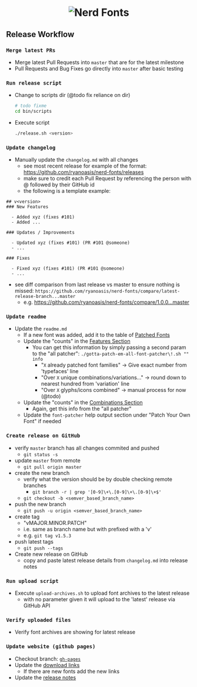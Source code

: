 <h1 align="center">
	<img src="https://raw.githubusercontent.com/ryanoasis/nerd-fonts/master/images/nerd-fonts-logo.png" alt="Nerd Fonts" />
</h1>

## Release Workflow

### `Merge latest PRs`
- Merge latest Pull Requests into `master` that are for the latest milestone
- Pull Requests and Bug Fixes go directly into `master` after basic testing

### `Run release script`
- Change to scripts dir (@todo fix reliance on dir)
  ```sh
  # todo fixme
  cd bin/scripts
  ```
- Execute script
  ```sh
  ./release.sh <version>
  ```

### `Update changelog`
- Manually update the `changelog.md` with all changes
  - see most recent release for example of the format: https://github.com/ryanoasis/nerd-fonts/releases
  - make sure to credit each Pull Request by referencing the person with @ followed by their GitHub id
  - the following is a template example:
```
## v<version>
### New Features

  - Added xyz (fixes #101)
  - Added ...

### Updates / Improvements

  - Updated xyz (fixes #101) (PR #101 @someone)
  - ...

### Fixes

  - Fixed xyz (fixes #101) (PR #101 @someone)
  - ...
```
- see diff comparison from last release vs master to ensure nothing is missed: `https://github.com/ryanoasis/nerd-fonts/compare/latest-release-branch...master`
  - e.g. https://github.com/ryanoasis/nerd-fonts/compare/1.0.0...master

### `Update readme`
- Update the `readme.md`
  - If a new font was added, add it to the table of [Patched Fonts][]
  * Update the "counts" in the [Features Section][]
    * You can get this information by simply passing a second param to the "all patcher": `./gotta-patch-em-all-font-patcher\!.sh "" info`
      * "`X` already patched font families" -> Give exact number from 'typefaces' line
      * "Over `X` unique combinations/variations..." -> round down to nearest hundred from 'variation' line
      * "Over `X` glyphs/icons combined" -> manual process for now (@todo)
  * Update the "counts" in the [Combinations Section][]
    * Again, get this info from the "all patcher"
  * Update the `font-patcher` help output section under "Patch Your Own Font" if needed

### `Create release on GitHub`
- verify `master` branch has all changes commited and pushed
  - `git status -s`
- update `master` from remote
  - `git pull origin master`
- create the new branch
  - verify what the version should be by double checking remote branches
    - `git branch -r | grep '[0-9]\+\.[0-9]\+\.[0-9]\+$'`
  - `git checkout -b <semver_based_branch_name>`
- push the new branch
  - `git push -u origin <semver_based_branch_name>`
- create tag
  - "vMAJOR.MINOR.PATCH"
  - i.e. same as branch name but with prefixed with a 'v'
  - e.g. `git tag v1.5.3`
- push latest tags
  - `git push --tags`
- Create new release on GitHub
  - copy and paste latest release details from `changelog.md` into release notes

### `Run upload script`
- Execute `upload-archives.sh` to upload font archives to the latest release
  - with no parameter given it will upload to the 'latest' release via GitHub API

### `Verify uploaded files`
- Verify font archives are showing for latest release

### `Update website (github pages)`
- Checkout branch: [`gh-pages`](https://github.com/ryanoasis/nerd-fonts/tree/gh-pages)
- Update the [download links](https://github.com/ryanoasis/nerd-fonts/blob/gh-pages/_posts/2017-01-03-downloads.md)
  - If there are new fonts add the new links
- Update the [release notes](https://github.com/ryanoasis/nerd-fonts/blob/gh-pages/_posts/2017-01-06-release.md)

<!-- links -->

[pulls]: https://github.com/ryanoasis/nerd-fonts/pulls
[Features Section]: https://github.com/ryanoasis/nerd-fonts/blob/master/readme.md#features
[Combinations Section]: https://github.com/ryanoasis/nerd-fonts/blob/master/readme.md#combinations
[Patched Fonts]: https://github.com/ryanoasis/nerd-fonts/blob/master/readme.md#patched-fonts